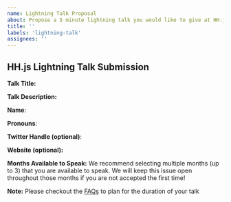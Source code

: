 ```yaml
---
name: Lightning Talk Proposal
about: Propose a 5 minute lightning talk you would like to give at HH.js
title: ''
labels: 'lightning-talk'
assignees: ''
---
```


## HH.js Lightning Talk Submission

**Talk Title:**

**Talk Description:**

**Name**:

**Pronouns**:

**Twitter Handle (optional)**:

**Website (optional):**

**Months Available to Speak:** We recommend selecting multiple months (up to 3) that you are available to speak. We will keep this issue open throughout those months if you are not accepted the first time!

**Note:** Please checkout the [FAQs](https://github.com/hamburg-js/proposals/blob/master/speakers.md#how-long-is-my-talk) to plan for the duration of your talk
